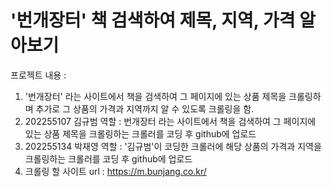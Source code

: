 # '번개장터' 책 검색하여 제목, 지역, 가격 알아보기
프로젝트 내용 :
1. '번개장터' 라는 사이트에서 책을 검색하여 그 페이지에 있는 상품 제목을 크롤링하며 추가로 그 상품의 가격과 지역까지 알 수 있도록 크롤링을 함.
2. 202255107 김규범 역할 : 번개장터 라는 사이트에서 책을 검색하여 그 페이지에 있는 상품 제목을 크롤링하는 크롤러를 코딩 후 github에 업로드
3. 202255134 박재영 역할 : '김규범'이 코딩한 크롤러에 해당 상품의 가격과 지역을 크롤링하는 크롤러를 코딩 후 github에 업로드
4. 크롤링 할 사이트 url : https://m.bunjang.co.kr/
